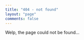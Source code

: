 ```yaml
---
title: "404 - not found"
layout: "page"
comments: false
---
```


Welp, the page could not be found...